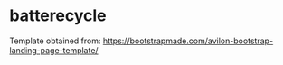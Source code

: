# batterecycle

Template obtained from: https://bootstrapmade.com/avilon-bootstrap-landing-page-template/